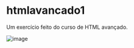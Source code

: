# htmlavancado1
Um exercício feito do curso de HTML avançado.

![image](https://user-images.githubusercontent.com/112769791/205454748-fb45374a-add7-4490-98ee-8521f3309973.png)
